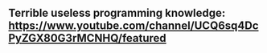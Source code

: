 ## Terrible useless programming knowledge: https://www.youtube.com/channel/UCQ6sq4DcPyZGX80G3rMCNHQ/featured
